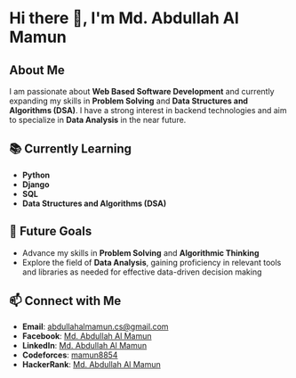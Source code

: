 # Hi there 👋, I'm Md. Abdullah Al Mamun

## About Me
I am passionate about **Web Based Software Development** and currently expanding my skills in **Problem Solving** and **Data Structures and Algorithms (DSA)**. I have a strong interest in backend technologies and aim to specialize in **Data Analysis** in the near future.

## 📚 Currently Learning
- **Python**
- **Django**
- **SQL**
- **Data Structures and Algorithms (DSA)**

## 🌱 Future Goals
- Advance my skills in **Problem Solving** and **Algorithmic Thinking**  
- Explore the field of **Data Analysis**, gaining proficiency in relevant tools and libraries as needed for effective data-driven decision making

## 📫 Connect with Me
- **Email**: [abdullahalmamun.cs@gmail.com](mailto:abdullahalmamun.cs@gmail.com)
- **Facebook**: [Md. Abdullah Al Mamun](https://www.facebook.com/mridha8854)
- **LinkedIn**: [Md. Abdullah Al Mamun](https://www.linkedin.com/in/mdmamunabdullah/)
- **Codeforces**: [mamun8854](https://codeforces.com/profile/mamun8854)
- **HackerRank**: [Md. Abdullah Al Mamun](https://www.hackerrank.com/profile/mamunabdullah881)

